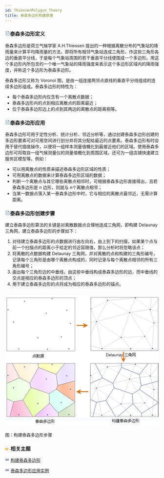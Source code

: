 ```yaml
---
id: ThiessenPolygon_Theory
title: 泰森多边形构建原理
---
```

### ![](../../../img/read.gif)泰森多边形定义

泰森多边形是荷兰气候学家 A.H.Thiessen
提出的一种根据离散分布的气象站的降雨量来计算平均降雨量的方法，即将所有相邻气象站连成三角形，作这些三角形各边的垂直平分线，于是每个气象站周围的若干垂直平分线便围成一个多边形。用这个多边形内所包含的一个唯一气象站的降雨强度来表示这个多边形区域内的降雨强度，并称这个多边形为泰森多边形。

泰森多边形又称为 Voronoi 图，是由一组连接两邻点直线的垂直平分线组成的连续多边形组成。泰森多边形的特性为：

  * 每个泰森多边形内仅含有一个离散点数据；
  * 泰森多边形内的点到相应离散点的距离最近；
  * 位于泰森多边形边上的点到其两边的离散点的距离相等。

### ![](../../../img/read.gif)泰森多边形应用

泰森多边形可用于定性分析、统计分析、邻近分析等，通过创建泰森多边形创建的多边形要素可对可用空间进行划分并将其分配给最近的点要素。泰森多边形有时会用于替代插值操作，以便将一组样本测量值概化到最接近他们的区域。使用泰森多边形可将取自一组气候测量仪的测量值概化到周围区域，还可为一组店铺快速建立服务区模型等。例如：

  * 可以用离散点的性质来描述泰森多边形区域的性质；
  * 可用离散点的数据来计算泰森多边形区域的数据；
  * 判断一个离散点与其它哪些离散点相邻时，可根据泰森多边形直接得出，且若泰森多边形是 n 边形，则就与 n个离散点相邻；
  * 当某一数据点落入某一泰森多边形中时，它与相应的离散点最邻近，无需计算距离。

### ![](../../../img/read.gif)泰森多边形创建步骤

建立泰森多边形算法的关键是对离散数据点合理地连成三角网，即构建 Delaunay 三角网，建立泰森多边形的步骤如下：

  1. 对待建立泰森多边形的点数据进行由左向右，由上到下的扫描，如果某个点与前一个扫描点的距离小于给定的邻近容限值，那么分析时将忽略该点；
  2. 将离散的点数据构建 Delaunay 三角网，并对离散的点和构建的三角形编号，记录每个三角形是由哪个离散点构成的，同时记录与每个离散点相邻的所有三角形编号；
  3. 画出每个三角形边的中垂线，由这些中垂线构成泰森多边形的边，而中垂线的交点是相应的泰森多边形的顶点；
  4. 用于建立泰森多边形的点将成为相应的泰森多边形的锚点。

![](img/CreatThiessen.png)  
---  
图：构建泰森多边形步骤  
  
### ![](../../../img/seealso.png) 相关主题

![](../../../img/smalltitle.png) [构建泰森多边形](ThiessenPolygon)

![](../../../img/smalltitle.png) [泰森多边形应用实例](ThiessenAnalyst_Example)



